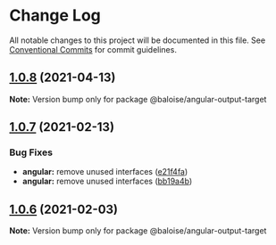 # Change Log

All notable changes to this project will be documented in this file.
See [Conventional Commits](https://conventionalcommits.org) for commit guidelines.

## [1.0.8](https://github.com/baloise/stencil-ds-output-targets/compare/@baloise/angular-output-target@1.0.7...@baloise/angular-output-target@1.0.8) (2021-04-13)

**Note:** Version bump only for package @baloise/angular-output-target





## [1.0.7](https://github.com/baloise/stencil-ds-output-targets/compare/@baloise/angular-output-target@1.0.6...@baloise/angular-output-target@1.0.7) (2021-02-13)


### Bug Fixes

* **angular:** remove unused interfaces ([e21f4fa](https://github.com/baloise/stencil-ds-output-targets/commit/e21f4fadf8e0f0ed7da8a52276162c374785a2b2))
* **angular:** remove unused interfaces ([bb19a4b](https://github.com/baloise/stencil-ds-output-targets/commit/bb19a4b1d48460d1f854692490804132427fcd63))





## [1.0.6](https://github.com/baloise/stencil-ds-output-targets/compare/@baloise/angular-output-target@1.0.5...@baloise/angular-output-target@1.0.6) (2021-02-03)

**Note:** Version bump only for package @baloise/angular-output-target
